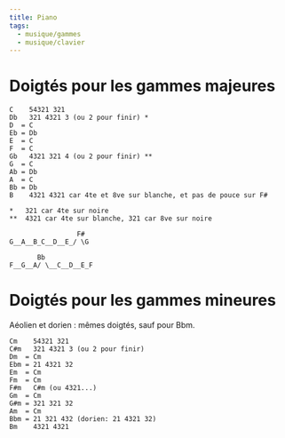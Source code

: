 ```yaml
---
title: Piano
tags:
  - musique/gammes
  - musique/clavier
---
```


# Doigtés pour les gammes majeures

```plain
C    54321 321
Db   321 4321 3 (ou 2 pour finir) *
D  = C
Eb = Db
E  = C
F  = C
Gb   4321 321 4 (ou 2 pour finir) **
G  = C
Ab = Db
A  = C
Bb = Db
B    4321 4321 car 4te et 8ve sur blanche, et pas de pouce sur F#

*   321 car 4te sur noire
**  4321 car 4te sur blanche, 321 car 8ve sur noire
```

```plain
                 F#
G__A__B_C__D__E_/ \G

       Bb
F__G__A/ \__C__D__E_F
```

# Doigtés pour les gammes mineures

Aéolien et dorien : mêmes doigtés, sauf pour Bbm.

```plain
Cm    54321 321
C#m   321 4321 3 (ou 2 pour finir)
Dm  = Cm
Ebm = 21 4321 32
Em  = Cm
Fm  = Cm
F#m   C#m (ou 4321...)
Gm  = Cm
G#m = 321 321 32
Am  = Cm
Bbm = 21 321 432 (dorien: 21 4321 32)
Bm    4321 4321
```
